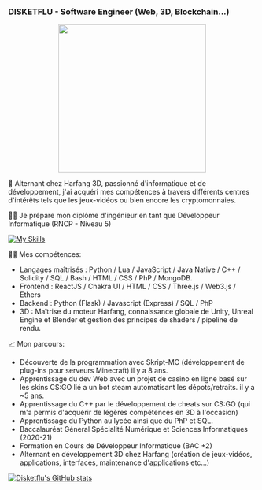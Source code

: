 ### DISKETFLU - Software Engineer (Web, 3D, Blockchain...)

<div id="header" align="center">
  <img src="https://media4.giphy.com/media/frNC8HLtwZjOLLPbV7/giphy.gif?cid=ecf05e47cha704zhudyi08fbtj8n9dcz5hn1j40lxitlaawk&rid=giphy.gif" width="300"/>
</div>

🧙 Alternant chez Harfang 3D, passionné d'informatique et de développement, j'ai acquéri mes compétences à travers différents centres d'intérêts tels que les jeux-vidéos ou bien encore les cryptomonnaies.

👨‍🎓 Je prépare mon diplôme d'ingénieur en tant que Développeur Informatique (RNCP - Niveau 5)

[![My Skills](https://skillicons.dev/icons?i=python,lua,js,java,cpp,solidity,mysql,bash,html,css,php,mongo,react)](https://skillicons.dev)

👨‍💻 Mes compétences:
- Langages maîtrisés : Python / Lua / JavaScript / Java Native / C++ / Solidity / SQL / Bash / HTML / CSS / PhP / MongoDB.
- Frontend : ReactJS / Chakra UI / HTML / CSS / Three.js / Web3.js / Ethers
- Backend : Python (Flask) / Javascript (Express) / SQL / PhP
- 3D : Maîtrise du moteur Harfang, connaissance globale de Unity, Unreal Engine et Blender et gestion des principes de shaders / pipeline de rendu.
       

📈 Mon parcours:
- Découverte de la programmation avec Skript-MC (développement de plug-ins pour serveurs Minecraft) il y a 8 ans.
- Apprentissage du dev Web avec un projet de casino en ligne basé sur les skins CS:GO lié a un bot steam automatisant les dépots/retraits. il y a ~5 ans.
- Apprentissage du C++ par le développement de cheats sur CS:GO (qui m'a permis d'acquérir de légères compétences en 3D à l'occasion)
- Apprentissage du Python au lycée ainsi que du PhP et SQL.
- Baccalauréat Géneral Spécialité Numérique et Sciences Informatiques (2020-21)
- Formation en Cours de Développeur Informatique (BAC +2)
- Alternant en développement 3D chez Harfang (création de jeux-vidéos, applications, interfaces, maintenance d'applications etc...)

[![Disketflu's GitHub stats](https://github-readme-stats.vercel.app/api?username=disketflu&show_icons=true&theme=blue-green)](https://github.com/disketflu/github-readme-stats)
